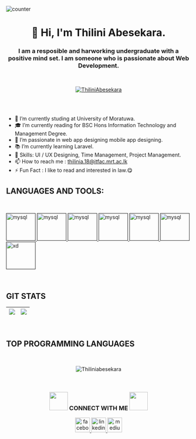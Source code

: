 

![counter](https://en9zihyhtv85u02.m.pipedream.net)

<h1 align="center">👋 Hi, I'm Thilini Abesekara.</h1>
 <h3 align="center">I am a resposible and harworking undergraduate with a positive mind set. I am someone who is passionate about Web Development.</h3>
 </br>
<p align="Center" > <a href="https://github.com/ryo-ma/github-profile-trophy"><img src="https://github-profile-trophy.vercel.app/?username=Abesekara-AWADTM&&count_private=true&no-bg-true&theme=radical" alt="ThiliniAbesekara" /></a></p>
</br>
</br>

- 🏫 I’m currently studing at University of Moratuwa.
- 🎓 I’m currently reading for BSC Hons Information Technology and Management Degree.
- 💞️ I’m passionate in web app designing mobile app designing.
- 📚 I’m currently learning Laravel.
- 🎯 Skills: UI / UX Designing, Time Management, Project Management.
- 📫 How to reach me : thilinia.18@itfac.mrt.ac.lk
- ⚡ Fun Fact : I like to read and interested in law.😋


## LANGUAGES AND TOOLS:

</br>

<a href="" target="_blank"> <img src="https://www.vectorlogo.zone/logos/w3_html5/w3_html5-icon.svg" alt="mysql" width="80" height="75"/> </a>
<a href="" target="_blank"> <img src="https://www.vectorlogo.zone/logos/getbootstrap/getbootstrap-icon.svg" alt="mysql" width="80" height="75"/> </a>
<a href="" target="_blank"> <img src="https://www.vectorlogo.zone/logos/java/java-icon.svg" alt="mysql" width="80" height="75"/> </a>
<a href="" target="_blank"> <img src="https://www.vectorlogo.zone/logos/laravel/laravel-icon.svg" alt="mysql" width="80" height="75"/> </a>
<a href="" target="_blank"> <img src="https://www.vectorlogo.zone/logos/python/python-icon.svg" alt="mysql" width="80" height="75"/> </a>
<a href="" target="_blank"> <img src="https://www.vectorlogo.zone/logos/mysql/mysql-official.svg" alt="mysql" width="80" height="75"/> </a>
<a href="" target="_blank"> <img src="https://cdn.worldvectorlogo.com/logos/adobe-xd.svg" alt="xd" width="80" height="75" /> </a>

</br>

## GIT STATS

<img src="https://github-readme-stats.vercel.app/api?username=Abesekara-AWADTM&&show_icons=true&count_private=true&theme=radical"/>|<img src="https://github-readme-streak-stats.herokuapp.com/?user=Abesekara-AWADTM&theme=radical"/>|
|---|---|
</br>

## TOP PROGRAMMING LANGUAGES

</br>
<p align="center"><img align="center"
src="https://github-readme-stats.vercel.app/api/top-langs?username=Abesekara-AWADTM&show_icons=true&locale=en&layout=compact&theme=radical"alt="Thiliniabesekara" /></p>

</br>
<h3 align="center"><img src="https://media.giphy.com/media/n8TA68l4p510E2VxvA/giphy.gif" height="50"> CONNECT WITH ME  <img src="https://media.giphy.com/media/n8TA68l4p510E2VxvA/giphy.gif" height="50"> </h3>
<p align="center">
<a href="https://www.facebook.com/thilini.abesekara.1/" target="_blank"> <img src="https://www.vectorlogo.zone/logos/facebook/facebook-official.svg" alt="facebook" width="40" height="40"/> </a>
<a href="https://www.linkedin.com/in/thilini-abesekara/" target="_blank"> <img src="https://www.vectorlogo.zone/logos/linkedin/linkedin-icon.svg" alt="linkedin" width="40" height="40"/> </a>
<a href="https://thiliniabesekara.medium.com/" target="_blank"> <img src="https://www.vectorlogo.zone/logos/medium/medium-icon.svg" alt="medium" width="40" height="40"/> </a>
</p>

            


